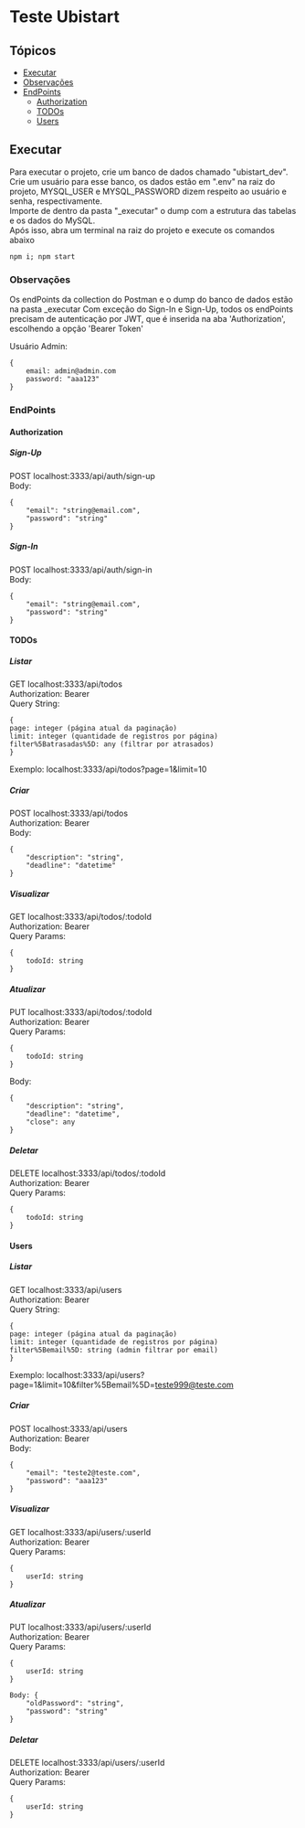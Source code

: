 # Teste Ubistart

## Tópicos
<!--ts-->
* [Executar](#Executar)
* [Observações](#Observações)
* [EndPoints](#EndPoints)
    * [Authorization](#Authorization)
    * [TODOs](#TODOs)
    * [Users](#Users)
<!--te-->
## Executar

Para executar o projeto, crie um banco de dados chamado "ubistart_dev".<br>
Crie um usuário para esse banco, os dados estão em ".env" na raiz do projeto, MYSQL_USER e MYSQL_PASSWORD dizem respeito ao usuário e senha, respectivamente.<br>
Importe de dentro da pasta "_executar" o dump com a estrutura das tabelas e os dados do MySQL.<br>
Após isso, abra um terminal na raiz do projeto e execute os comandos abaixo
```nodejs
npm i; npm start
```
### Observações
Os endPoints da collection do Postman e o dump do banco de dados estão na pasta _executar
Com exceção do Sign-In e Sign-Up, todos os endPoints precisam de autenticação por JWT, que é inserida na aba 'Authorization', escolhendo a opção 'Bearer Token'

Usuário Admin:
```nodejs
{
    email: admin@admin.com
    password: "aaa123"
}
```

### EndPoints

#### Authorization
##### Sign-Up
POST localhost:3333/api/auth/sign-up<br>
Body:
```nodejs
{
    "email": "string@email.com",
    "password": "string"
}
```
##### Sign-In
POST localhost:3333/api/auth/sign-in<br>
Body:
```nodejs
{
    "email": "string@email.com",
    "password": "string"
}
```
#### TODOs
##### Listar
GET localhost:3333/api/todos<br>
Authorization: Bearer<br>
Query String: 
```nodejs
{
page: integer (página atual da paginação)
limit: integer (quantidade de registros por página)
filter%5Batrasadas%5D: any (filtrar por atrasados)
}
```
Exemplo: localhost:3333/api/todos?page=1&limit=10
##### Criar
POST localhost:3333/api/todos<br>
Authorization: Bearer<br>
Body:
```nodejs
{
    "description": "string",
    "deadline": "datetime"
}
```
##### Visualizar
GET localhost:3333/api/todos/:todoId<br>
Authorization: Bearer<br>
Query Params:
```nodejs
{
    todoId: string
}
```

##### Atualizar
PUT localhost:3333/api/todos/:todoId<br>
Authorization: Bearer<br>
Query Params:
```nodejs
{
    todoId: string
}
```
Body:
```nodejs
{
    "description": "string",
    "deadline": "datetime",
    "close": any
}
```

##### Deletar
DELETE localhost:3333/api/todos/:todoId<br>
Authorization: Bearer<br>
Query Params:
```nodejs
{
    todoId: string
}
```
#### Users
##### Listar
GET localhost:3333/api/users<br>
Authorization: Bearer<br>
Query String:
```nodejs
{
page: integer (página atual da paginação)
limit: integer (quantidade de registros por página)
filter%5Bemail%5D: string (admin filtrar por email)
}
```
Exemplo: localhost:3333/api/users?page=1&limit=10&filter%5Bemail%5D=teste999@teste.com
##### Criar
POST localhost:3333/api/users<br>
Authorization: Bearer<br>
Body:
```nodejs
{
    "email": "teste2@teste.com",
    "password": "aaa123"
}
```

##### Visualizar
GET localhost:3333/api/users/:userId<br>
Authorization: Bearer<br>
Query Params:
```nodejs
{
    userId: string
}
```

##### Atualizar
PUT localhost:3333/api/users/:userId<br>
Authorization: Bearer<br>
Query Params:
```nodejs
{
    userId: string
}
```
```nodejs
Body: {
    "oldPassword": "string",
    "password": "string"
}
```

##### Deletar
DELETE localhost:3333/api/users/:userId<br>
Authorization: Bearer<br>
Query Params:
```nodejs
{
    userId: string
}
```
